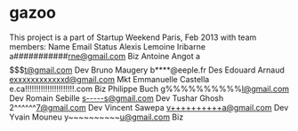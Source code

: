 gazoo
=====

This project is a part of Startup Weekend Paris, Feb 2013 with team members:
Name                    Email                           Status
Alexis Lemoine Iribarne a###########rne@gmail.com       Biz
Antoine	Angot           a$$$$$$$$$$$t@gmail.com	        Dev
Bruno Maugery           b****@eeple.fr                  Des
Edouard	Arnaud          exxxxxxxxxxxxd@gmail.com        Mkt
Emmanuelle Castella     e.ca!!!!!!!!!!!!!!!!!!!!!!.com  Biz
Philippe Buch           g%%%%%%%%%%l@gmail.com          Dev
Romain Sebille          s-----s@gmail.com               Dev
Tushar Ghosh            2^^^^^^7@gmail.com              Dev
Vincent Sawepa          v++++++++++a@gmail.com          Dev
Yvain Mouneu            y~~~~~~~~~~u@gmail.com          Biz

